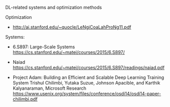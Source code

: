 DL-related systems and optimization methods

Optimization

- http://ai.stanford.edu/~quocle/LeNgiCoaLahProNg11.pdf

Systems:


- 6.S897: Large-Scale Systems https://cs.stanford.edu/~matei/courses/2015/6.S897/

 - Naiad https://cs.stanford.edu/~matei/courses/2015/6.S897/readings/naiad.pdf

 - Project Adam: Building an Efficient and Scalable
  Deep Learning Training System
  Trishul Chilimbi, Yutaka Suzue, Johnson Apacible,
  and Karthik Kalyanaraman, Microsoft Research
  https://www.usenix.org/system/files/conference/osdi14/osdi14-paper-chilimbi.pdf
